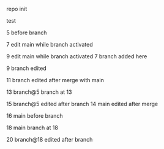 repo init

test

5 before branch

7 edit main while branch activated

9 edit main while branch activated
7 branch added here

9 branch edited

11 branch edited after merge with main

13 branch@5 branch at 13

15 branch@5 edited after branch
14 main edited after merge

16 main before branch

18 main branch at 18

20 branch@18 edited after branch
